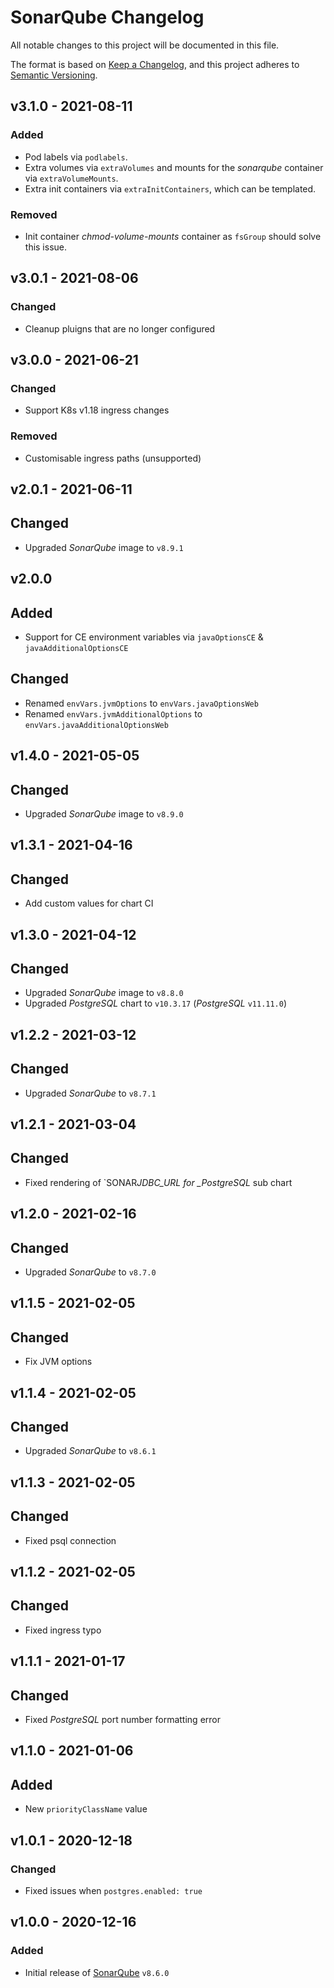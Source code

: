 # SonarQube Changelog

All notable changes to this project will be documented in this file.

The format is based on [Keep a Changelog](https://keepachangelog.com/en/1.0.0/),
and this project adheres to [Semantic Versioning](https://semver.org/spec/v2.0.0.html).

<!-- ## [UNRELEASED]
### Added
### Changed
### Deprecated
### Removed -->

## v3.1.0 - 2021-08-11

### Added

- Pod labels via `podlabels`.
- Extra volumes via `extraVolumes` and mounts for the _sonarqube_ container via `extraVolumeMounts`.
- Extra init containers via `extraInitContainers`, which can be templated.

### Removed

- Init container _chmod-volume-mounts_ container as `fsGroup` should solve this issue.

## v3.0.1 - 2021-08-06

### Changed

- Cleanup pluigns that are no longer configured

## v3.0.0 - 2021-06-21

### Changed

- Support K8s v1.18 ingress changes

### Removed

- Customisable ingress paths (unsupported)

## v2.0.1 - 2021-06-11

## Changed

- Upgraded _SonarQube_ image to `v8.9.1`

## v2.0.0

## Added

- Support for CE environment variables via `javaOptionsCE` & `javaAdditionalOptionsCE`

## Changed

- Renamed `envVars.jvmOptions` to `envVars.javaOptionsWeb`
- Renamed `envVars.jvmAdditionalOptions` to `envVars.javaAdditionalOptionsWeb`

## v1.4.0 - 2021-05-05

## Changed

- Upgraded _SonarQube_ image to `v8.9.0`

## v1.3.1 - 2021-04-16

## Changed

- Add custom values for chart CI

## v1.3.0 - 2021-04-12

## Changed

- Upgraded _SonarQube_ image to `v8.8.0`
- Upgraded _PostgreSQL_ chart to `v10.3.17` (_PostgreSQL_ `v11.11.0`)

## v1.2.2 - 2021-03-12

## Changed

- Upgraded _SonarQube_ to `v8.7.1`

## v1.2.1 - 2021-03-04

## Changed

- Fixed rendering of `SONAR*JDBC_URL for \_PostgreSQL* sub chart

## v1.2.0 - 2021-02-16

## Changed

- Upgraded _SonarQube_ to `v8.7.0`

## v1.1.5 - 2021-02-05

## Changed

- Fix JVM options

## v1.1.4 - 2021-02-05

## Changed

- Upgraded _SonarQube_ to `v8.6.1`

## v1.1.3 - 2021-02-05

## Changed

- Fixed psql connection

## v1.1.2 - 2021-02-05

## Changed

- Fixed ingress typo

## v1.1.1 - 2021-01-17

## Changed

- Fixed _PostgreSQL_ port number formatting error

## v1.1.0 - 2021-01-06

## Added

- New `priorityClassName` value

## v1.0.1 - 2020-12-18

### Changed

- Fixed issues when `postgres.enabled: true`

## v1.0.0 - 2020-12-16

### Added

- Initial release of [SonarQube](https://www.sonarqube.org/) `v8.6.0`
